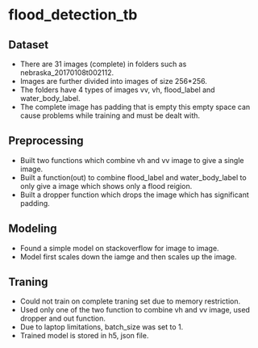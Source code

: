 # flood_detection_tb
## Dataset
  - There are 31 images (complete) in folders such as nebraska_20170108t002112.
  - Images are further divided into images of size 256*256.
  - The folders have 4 types of images vv, vh, flood_label and water_body_label.
  - The complete image has padding that is empty this empty space can cause problems while training and must be dealt with.
## Preprocessing
  - Built two functions which combine vh and vv image to give a single image.
  - Built a function(out) to combine flood_label and water_body_label to only give a image which shows only a flood reigion.
  - Built a dropper function which drops the image which has significant padding.
## Modeling
  - Found a simple model on stackoverflow for image to image.
  - Model first scales down the iamge and then scales up the image.
## Traning 
  - Could not train on complete traning set due to memory restriction.
  - Used only one of the two function to combine vh and vv image, used dropper and out function.
  - Due to laptop limitations, batch_size was set to 1. 
  - Trained model is stored in h5, json file.

